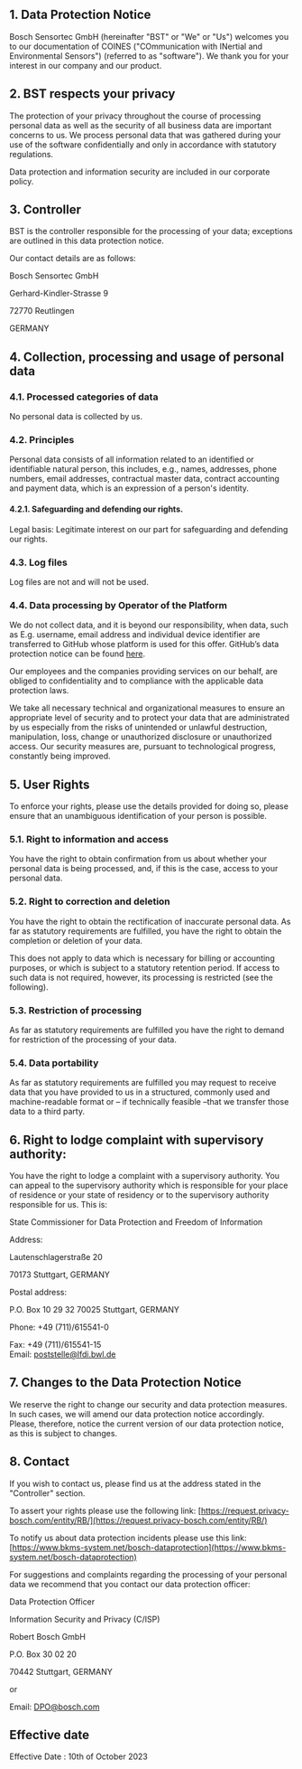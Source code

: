## 1. Data Protection Notice 

Bosch Sensortec GmbH (hereinafter "BST" or "We" or "Us") welcomes you to our documentation of COINES ("COmmunication with INertial and Environmental Sensors") (referred to as "software"). We thank you for your interest in our company and our product. 

## 2. BST respects your privacy 

The protection of your privacy throughout the course of processing personal data as well as the security of all business data are important concerns to us. We process personal data that was gathered during your use of the software confidentially and only in accordance with statutory regulations. 

Data protection and information security are included in our corporate policy. 

## 3. Controller 

BST is the controller responsible for the processing of your data; exceptions are outlined in this data protection notice.  

Our contact details are as follows: 

Bosch Sensortec GmbH 

Gerhard-Kindler-Strasse 9 

72770 Reutlingen 

GERMANY 

## 4. Collection, processing and usage of personal data 

### 4.1. Processed categories of data 

No personal data is collected by us. 

### 4.2. Principles 

Personal data consists of all information related to an identified or identifiable natural person, this includes, e.g., names, addresses, phone numbers, email addresses, contractual master data, contract accounting and payment data, which is an expression of a person's identity. 

#### 4.2.1. Safeguarding and defending our rights. 

Legal basis: Legitimate interest on our part for safeguarding and defending our rights. 

### 4.3. Log files 

Log files are not and will not be used. 

### 4.4. Data processing by Operator of the Platform  

We do not collect data, and it is beyond our responsibility, when data, such as E.g. username, email address and individual device identifier are transferred to GitHub whose platform is used for this offer. GitHub’s data protection notice can be found [here](https://docs.github.com/en/site-policy/privacy-policies/github-privacy-statement).  

Our employees and the companies providing services on our behalf, are obliged to confidentiality and to compliance with the applicable data protection laws. 

We take all necessary technical and organizational measures to ensure an appropriate level of security and to protect your data that are administrated by us especially from the risks of unintended or unlawful destruction, manipulation, loss, change or unauthorized disclosure or unauthorized access. Our security measures are, pursuant to technological progress, constantly being improved. 

## 5. User Rights 

To enforce your rights, please use the details provided for doing so, please ensure that an unambiguous identification of your person is possible. 

### 5.1. Right to information and access 

You have the right to obtain confirmation from us about whether your personal data is being processed, and, if this is the case, access to your personal data.  

### 5.2. Right to correction and deletion  

You have the right to obtain the rectification of inaccurate personal data. As far as statutory requirements are fulfilled, you have the right to obtain the completion or deletion of your data.  

This does not apply to data which is necessary for billing or accounting purposes, or which is subject to a statutory retention period. If access to such data is not required, however, its processing is restricted (see the following). 

### 5.3. Restriction of processing 

As far as statutory requirements are fulfilled you have the right to demand for restriction of the processing of your data. 

### 5.4. Data portability 

As far as statutory requirements are fulfilled you may request to receive data that you have provided to us in a structured, commonly used and machine-readable format or – if technically feasible –that we transfer those data to a third party. 

## 6. Right to lodge complaint with supervisory authority: 

You have the right to lodge a complaint with a supervisory authority. You can appeal to the supervisory authority which is responsible for your place of residence or your state of residency or to the supervisory authority responsible for us. This is: 

State Commissioner for Data Protection and Freedom of Information  

Address: 

Lautenschlagerstraße 20 

70173 Stuttgart, GERMANY 


Postal address: 

P.O. Box 10 29 32 
70025 Stuttgart, GERMANY 

Phone: +49 (711)/615541-0

Fax: +49 (711)/615541-15  
Email: poststelle@lfdi.bwl.de 

## 7. Changes to the Data Protection Notice 

We reserve the right to change our security and data protection measures. In such cases, we will amend our data protection notice accordingly. Please, therefore, notice the current version of our data protection notice, as this is subject to changes. 

## 8. Contact 

If you wish to contact us, please find us at the address stated in the "Controller" section. 

To assert your rights please use the following link: [https://request.privacy-bosch.com/entity/RB/](https://request.privacy-bosch.com/entity/RB/) 

To notify us about data protection incidents please use this link: [https://www.bkms-system.net/bosch-dataprotection](https://www.bkms-system.net/bosch-dataprotection) 

For suggestions and complaints regarding the processing of your personal data we recommend that you contact our data protection officer: 

Data Protection Officer

Information Security and Privacy (C/ISP) 

Robert Bosch GmbH 

P.O. Box 30 02 20 

70442 Stuttgart, GERMANY 

or 

Email: DPO@bosch.com 

## Effective date 

Effective Date : 10th of October 2023 

 